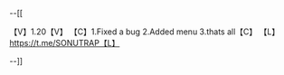 --[[

【V】1.20【V】
【C】1.Fixed a bug
     2.Added menu
     3.thats all【C】
【L】https://t.me/SONUTRAP【L】

--]]
